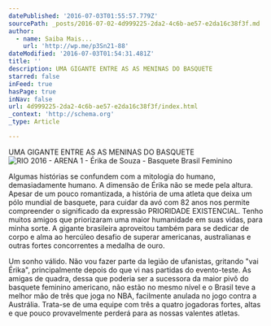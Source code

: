 ```yaml
---
datePublished: '2016-07-03T01:55:57.779Z'
sourcePath: _posts/2016-07-02-4d999225-2da2-4c6b-ae57-e2da16c38f3f.md
author:
  - name: Saiba Mais...
    url: 'http://wp.me/p3Sn21-88'
dateModified: '2016-07-03T01:54:31.481Z'
title: ''
description: UMA GIGANTE ENTRE AS AS MENINAS DO BASQUETE
starred: false
inFeed: true
hasPage: true
inNav: false
url: 4d999225-2da2-4c6b-ae57-e2da16c38f3f/index.html
_context: 'http://schema.org'
_type: Article

---
```

UMA GIGANTE ENTRE AS AS MENINAS DO BASQUETE
![RIO 2016 - ARENA 1 - Érika de Souza - Basquete Brasil Feminino](https://the-grid-user-content.s3-us-west-2.amazonaws.com/d2aa312f-4b1d-4c6a-9e9e-a669b6a9a4cd.jpg)

Algumas histórias se confundem com a mitologia do humano, demasiadamente humano. A dimensão de Érika não se mede pela altura. Apesar de um pouco romantizada, a história de uma atleta que deixa um pólo mundial de basquete, para cuidar da avó com 82 anos nos permite compreender o significado da expressão PRIORIDADE EXISTENCIAL. Tenho muitos amigos que priorizaram uma maior humanidade em suas vidas, para minha sorte. A gigante brasileira aproveitou também para se dedicar de corpo e alma ao hercúleo desafio de superar americanas, australianas e outras fortes concorrentes a medalha de ouro. 

Um sonho válido. Não vou fazer parte da legião de ufanistas, gritando "vai Érika", principalmente depois do que vi nas partidas do evento-teste. As amigas de quadra, dessa que poderia ser a sucessora da maior pivô do basquete feminino americano, não estão no mesmo nível e o Brasil teve a melhor mão de três que joga no NBA, facilmente anulada no jogo contra a Austrália. Trata-se de uma equipe com três a quatro jogadoras fortes, altas e que pouco provavelmente perderá para as nossas valentes atletas.